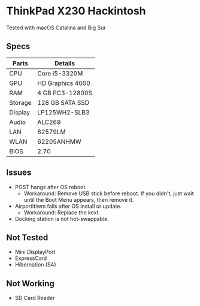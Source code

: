# ThinkPad X230 Hackintosh
Tested with macOS Catalina and Big Sur

## Specs
| Parts | Details |
| - | - |
| CPU | Core i5-3320M |
| GPU | HD Graphics 4000 |
| RAM | 4 GB PC3-12800S |
| Storage | 128 GB SATA SSD |
| Display | LP125WH2-SLB3 |
| Audio | ALC269 |
| LAN | 82579LM |
| WLAN | 62205ANHMW |
| BIOS | 2.70 |

## Issues
* POST hangs after OS reboot.
  * Workaround: Remove USB stick before reboot. If you didn't, just wait until the Boot Menu appears, then remove it.
* AirportItlwm fails after OS install or update.
  * Workaround: Replace the kext.
* Docking station is not hot-swappable.

## Not Tested
* Mini DisplayPort
* ExpressCard
* Hibernation (S4)

## Not Working
* SD Card Reader
